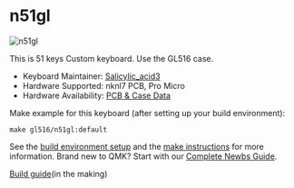 # n51gl

![n51gl](https://cdn-ak.f.st-hatena.com/images/fotolife/S/Salicylic_acid3/20210911/20210911015705.png)

This is 51 keys Custom keyboard.
Use the GL516 case.

* Keyboard Maintainer: [Salicylic_acid3](https://github.com/Salicylic-acid3)
* Hardware Supported: nknl7 PCB, Pro Micro
* Hardware Availability: [PCB & Case Data](https://github.com/Salicylic-acid3/GL516_Exemple)

Make example for this keyboard (after setting up your build environment):

    make gl516/n51gl:default

See the [build environment setup](https://docs.qmk.fm/#/getting_started_build_tools) and the [make instructions](https://docs.qmk.fm/#/getting_started_make_guide) for more information. Brand new to QMK? Start with our [Complete Newbs Guide](https://docs.qmk.fm/#/newbs).

[Build guide](https://salicylic-acid3.hatenablog.com/entry/gl516-build-guide)(in the making)

